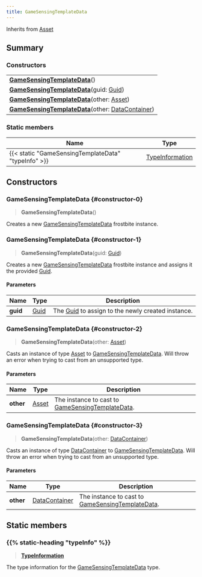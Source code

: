 ```yaml
---
title: GameSensingTemplateData
---
```


Inherits from [Asset](/vext/ref/fb/asset)

## Summary

### Constructors

|  |
| --- |
| **[GameSensingTemplateData](#constructor-0)**() |
| **[GameSensingTemplateData](#constructor-1)**(guid: [Guid](/vext/ref/shared/type/guid)) |
| **[GameSensingTemplateData](#constructor-2)**(other: [Asset](/vext/ref/fb/asset)) |
| **[GameSensingTemplateData](#constructor-3)**(other: [DataContainer](/vext/ref/shared/type/datacontainer)) |

### Static members

| Name | Type |
| ---- | ---- |
| {{< static "GameSensingTemplateData" "typeInfo" >}} | [TypeInformation](/vext/ref/shared/type/typeinformation) |

## Constructors

### GameSensingTemplateData {#constructor-0}

> **GameSensingTemplateData**()

Creates a new [GameSensingTemplateData](/vext/ref/fb/gamesensingtemplatedata) frostbite instance.

### GameSensingTemplateData {#constructor-1}

> **GameSensingTemplateData**(guid: [Guid](/vext/ref/shared/type/guid))

Creates a new [GameSensingTemplateData](/vext/ref/fb/gamesensingtemplatedata) frostbite instance and assigns it the provided [Guid](/vext/ref/shared/type/guid).

#### Parameters

| Name | Type | Description |
| ---- | ---- | ----------- |
| **guid** | [Guid](/vext/ref/shared/type/guid) | The [Guid](/vext/ref/shared/type/guid) to assign to the newly created instance. |

### GameSensingTemplateData {#constructor-2}

> **GameSensingTemplateData**(other: [Asset](/vext/ref/fb/asset))

Casts an instance of type [Asset](/vext/ref/fb/asset) to [GameSensingTemplateData](/vext/ref/fb/gamesensingtemplatedata). Will throw an error when trying to cast from an unsupported type.

#### Parameters

| Name | Type | Description |
| ---- | ---- | ----------- |
| **other** | [Asset](/vext/ref/fb/asset) | The instance to cast to [GameSensingTemplateData](/vext/ref/fb/gamesensingtemplatedata). |

### GameSensingTemplateData {#constructor-3}

> **GameSensingTemplateData**(other: [DataContainer](/vext/ref/shared/type/datacontainer))

Casts an instance of type [DataContainer](/vext/ref/shared/type/datacontainer) to [GameSensingTemplateData](/vext/ref/fb/gamesensingtemplatedata). Will throw an error when trying to cast from an unsupported type.

#### Parameters

| Name | Type | Description |
| ---- | ---- | ----------- |
| **other** | [DataContainer](/vext/ref/shared/type/datacontainer) | The instance to cast to [GameSensingTemplateData](/vext/ref/fb/gamesensingtemplatedata). |

## Static members

### {{% static-heading "typeInfo" %}}

> **[TypeInformation](/vext/ref/shared/type/typeinformation)**

The type information for the [GameSensingTemplateData](/vext/ref/fb/gamesensingtemplatedata) type.

